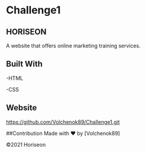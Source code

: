 # Challenge1

## HORISEON

A website that offers online marketing training services.


## Built With

-HTML

-CSS

## Website

https://github.com/Volchenok89/Challenge1.git


##Contribution
Made with ❤️ by [Volchenok89]

©️2021 Horiseon
